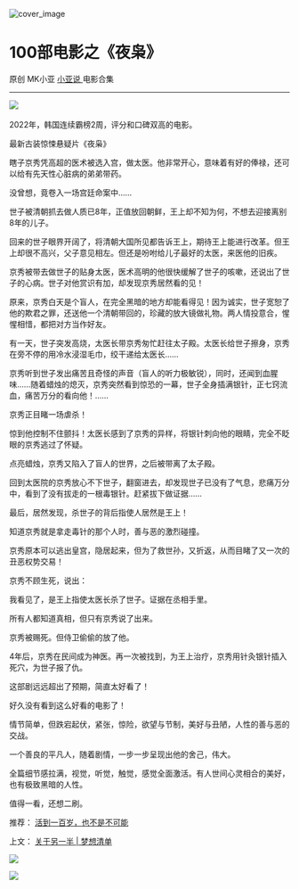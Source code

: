 ![cover_image](http://mmbiz.qpic.cn/mmbiz_jpg/A8SKDch4cJF2KsKTVb8Iib8UKgFnAEHpWUQLkAvhwU2KFGnQBd3H2BMCusAZuDGlibwhib4XFYHYVFS4wZKtW18IA/0?wx_fmt=jpeg)

#  100部电影之《夜枭》

原创  MK小亚  [ 小亚说 ](https://mp.weixin.qq.com/mp/appmsgalbum?__biz=MzUxNDAwNTk0MQ==&action=getalbum&album_id=2480908578841772032#wechat_redirect) 电影合集

__ _ _ _ _

  

![](https://mmbiz.qpic.cn/mmbiz_png/A8SKDch4cJF2KsKTVb8Iib8UKgFnAEHpW8icpVwhNNZpsy08qa8dcuBWFpCJLE9lOicqvBWgWFib6A7ZCcaPffo7XA/640?wx_fmt=png)
​

  

2022年，韩国连续霸榜2周，评分和口碑双高的电影。

最新古装惊悚悬疑片《夜枭》

  

瞎子京秀凭高超的医术被选入宫，做太医。他非常开心，意味着有好的俸禄，还可以给有先天性心脏病的弟弟带药。

  

没曾想，竟卷入一场宫廷命案中……

  

世子被清朝抓去做人质已8年，正值放回朝鲜，王上却不知为何，不想去迎接离别8年的儿子。

  

回来的世子眼界开阔了，将清朝大国所见都告诉王上，期待王上能进行改革。但王上却很不高兴，父子意见相左。但还是吩咐给儿子最好的太医，来医他的旧疾。

  

京秀被带去做世子的贴身太医，医术高明的他很快缓解了世子的咳嗽，还说出了世子的心病。世子对他赏识有加，却发现京秀居然看的见！

  

原来，京秀白天是个盲人，在完全黑暗的地方却能看得见！因为诚实，世子宽恕了他的欺君之罪，还送他一个清朝带回的，珍藏的放大镜做礼物。两人情投意合，惺惺相惜，都把对方当作好友。

  

有一天，世子突发高烧，太医长带京秀匆忙赶往太子殿。太医长给世子擦身，京秀在旁不停的用冷水浸湿毛巾，绞干递给太医长……

  

京秀听到世子发出痛苦且奇怪的声音（盲人的听力极敏锐），同时，还闻到血腥味……随着蜡烛的熄灭，京秀突然看到惊恐的一幕，世子全身插满银针，正七窍流血，痛苦万分的看向他！……

  

京秀正目睹一场虐杀！

  

惊到他控制不住颤抖！太医长感到了京秀的异样，将银针刺向他的眼睛，完全不眨眼的京秀逃过了怀疑。

点亮蜡烛，京秀又陷入了盲人的世界，之后被带离了太子殿。

  

回到太医院的京秀放心不下世子，翻窗进去，却发现世子已没有了气息，悲痛万分中，看到了没有拔走的一根毒银针。赶紧拔下做证据……

  

最后，居然发现，杀世子的背后指使人居然是王上！

  

知道京秀就是拿走毒针的那个人时，善与恶的激烈碰撞。

京秀原本可以逃出皇宫，隐居起来，但为了救世孙，又折返，从而目睹了又一次的丑恶权势交易！

  

京秀不顾生死，说出：

我看见了，是王上指使太医长杀了世子。证据在丞相手里。

  

所有人都知道真相，但只有京秀说了出来。

  

京秀被赐死。但侍卫偷偷的放了他。

  

4年后，京秀在民间成为神医。再一次被找到，为王上治疗，京秀用针灸银针插入死穴，为世子报了仇。

  

这部剧远远超出了预期，简直太好看了！

好久没有看到这么好看的电影了！

  

情节简单，但跌宕起伏，紧张，惊险，欲望与节制，美好与丑陋，人性的善与恶的交战。

  

一个善良的平凡人，随着剧情，一步一步呈现出他的舍己，伟大。

  

全篇细节感拉满，视觉，听觉，触觉，感觉全面激活。有人世间心灵相合的美好，也有极致黑暗的人性。

  

值得一看，还想二刷。

  

  

  

  

  

推荐： [ 活到一百岁，也不是不可能
](http://mp.weixin.qq.com/s?__biz=MzUxNDAwNTk0MQ==&mid=2247483704&idx=1&sn=dfbbe1321750ce81b34879745eea796b&chksm=f94dcfe2ce3a46f4d523630b552fa2c792af6b85392f0f7001b73b2629da0756981ddc719b0c&scene=21#wechat_redirect)  

上文： [ 关于另一半 | 梦想清单
](https://mp.weixin.qq.com/s?__biz=MzUxNDAwNTk0MQ==&mid=2247483894&idx=1&sn=25f8a0e9bd3f96dafb093d9d0ed82e96&chksm=f94dcf2cce3a463aa779edecf27544e4fa935148456d1972fd2cb3c87cb8a654833652d94f56&token=1279964396&lang=zh_CN&scene=21#wechat_redirect)

![](https://mmbiz.qpic.cn/mmbiz_gif/b96CibCt70iaZ7Bia3Wm91cEuWhERXfCYjTia9tf7aMjVBNRETSa2NpGjCV6tyNvgCLos8LBgwEgxcwaIw8zdOsG7A/640?wx_fmt=gif)

![](https://mmbiz.qpic.cn/mmbiz_jpg/A8SKDch4cJEicCnqTxiatgGquhIicZ1wJ1Dth5YOOzoYV7U4N3HmiaO0vVAzjOpBVdtF0gnL632Fc7HqiaDmgveQDEw/640?wx_fmt=jpeg)
